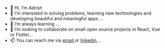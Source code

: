 - 👋 Hi, I’m Adrish
- 👀 I’m interested in solving problems, learning new technologies and developing beautiful and meaningful apps ...
- 🌱 I’m always learning ...
- 💞️ I’m looking to collaborate on small open source projects in React, Vue or Flutter...
- 📫 You can reach me via <a href="mailto:dev.adrishs@gmail.com"> email </a> or <a href="https://www.linkedin.com/in/adrish-shahid/"> linkedin </a> ...

<!---
devAdrish/devAdrish is a ✨ special ✨ repository because its `README.md` (this file) appears on your GitHub profile.
You can click the Preview link to take a look at your changes.
--->
